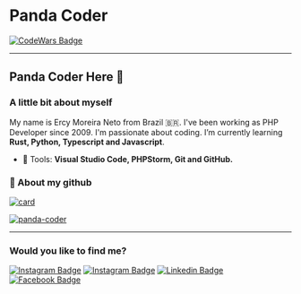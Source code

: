 # Panda Coder

[![CodeWars Badge](https://www.codewars.com/users/panda-coder/badges/large)](https://www.codewars.com/users/panda-coder)

-----

## Panda Coder Here 👋

### A little bit about myself

My name is Ercy Moreira Neto from Brazil 🇧🇷. I've been working as PHP Developer since 2009. I'm passionate about coding. I’m currently learning **Rust, Python, Typescript and Javascript**.

- 💼 Tools: **Visual Studio Code, PHPStorm, Git and GitHub.**

### :file_folder: About my github


[![card](https://github-readme-stats.vercel.app/api?username=panda-coder&theme=dark&show_icons=true)](https://github.com/panda-coder/)

[![panda-coder](https://github-readme-stats.vercel.app/api/top-langs/?username=panda-coder&hide=html&layout=compact&theme=dark&langs_count=10)](https://github.com/panda-coder/)


---

### Would you like to find me?


[![Instagram Badge](https://img.shields.io/badge/-GMAIL-red?style=for-the-badge&logo=Gmail&logoColor=white&link=mailto:ercym.neto@gmail.com)](mailto:ercym.neto@gmail.com)
[![Instagram Badge](https://img.shields.io/badge/-Instagram-000000?style=for-the-badge&logo=Instagram&logoColor=white&link=https://www.instagram.com/ercy.mn/)](https://www.instagram.com/ercy.mn/)
[![Linkedin Badge](https://img.shields.io/badge/-LinkedIn-blue?style=for-the-badge&logo=Linkedin&logoColor=white&link=https://www.linkedin.com/in/ercymneto)](https://www.linkedin.com/in/ercymneto/)
[![Facebook Badge](https://img.shields.io/badge/-Facebook-3b5998?style=for-the-badge&logo=Facebook&logoColor=white&link=https://www.facebook.com/ercy.moreiraneto/)](https://www.facebook.com/ercy.moreiraneto/)



<!--
**panda-coder/panda-coder** is a ✨ _special_ ✨ repository because its `README.md` (this file) appears on your GitHub profile.

Here are some ideas to get you started:

- 🔭 I’m currently working on ...
- 🌱 I’m currently learning ...
- 👯 I’m looking to collaborate on ...
- 🤔 I’m looking for help with ...
- 💬 Ask me about ...
- 📫 How to reach me: ...
- 😄 Pronouns: ...
- ⚡ Fun fact: ...
-->
